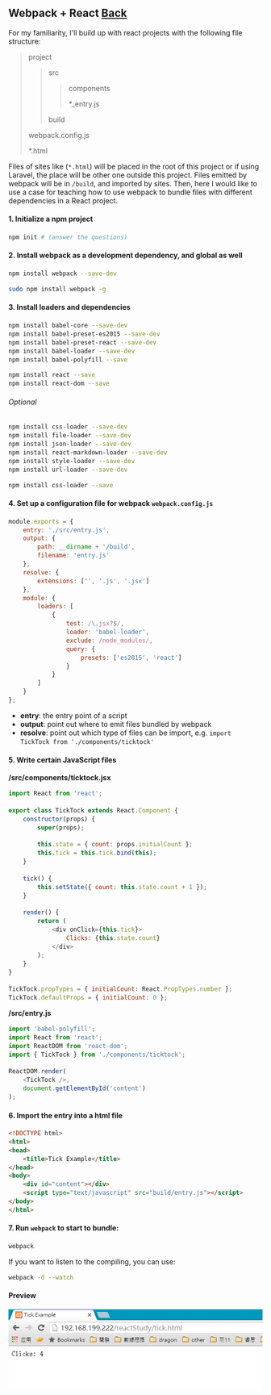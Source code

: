 ## Webpack + React [Back](./../webpack.md)

For my familiarity, I'll build up with react projects with the following file structure:

> project
> 
> > src
> > 
> > > components
> > > 
> > > \*\_entry.js
> > 
> > build
> 
> webpack.config.js
> 
> \*.html

Files of sites like \(`*.html`\) will be placed in the root of this project or if using Laravel, the place will be other one outside this project. Files emitted by webpack will be in `/build`, and imported by sites. Then, here I would like to use a case for teaching how to use webpack to bundle  files with different dependencies in a React project.

#### 1. Initialize a npm project

```bash
npm init # (answer the questions)
```

#### 2. Install webpack as a development dependency, and global as well

```bash
npm install webpack --save-dev
```

```bash
sudo npm install webpack -g
```

#### 3. Install loaders and dependencies

```bash
npm install babel-core --save-dev
npm install babel-preset-es2015 --save-dev
npm install babel-preset-react --save-dev
npm install babel-loader --save-dev
npm install babel-polyfill --save
```

```bash
npm install react --save
npm install react-dom --save
```

###### Optional

```bash
npm install css-loader --save-dev
npm install file-loader --save-dev
npm install json-loader --save-dev
npm install react-markdown-loader --save-dev
npm install style-loader --save-dev
npm install url-loader --save-dev
```

```bash
npm install css-loader --save
```

#### 4. Set up a configuration file for webpack `webpack.config.js`

```js
module.exports = {
    entry: './src/entry.js',
    output: {
        path: __dirname + '/build',
        filename: 'entry.js'
    },
    resolve: {
        extensions: ['', '.js', '.jsx']
    },
    module: {
        loaders: [
            {
                test: /\.jsx?$/,
                loader: 'babel-loader',
                exclude: /node_modules/,
                query: {
                    presets: ['es2015', 'react']
                }
            }
        ]
    }
};
```

* **entry**: the entry point of a script
* **output**: point out where to emit files bundled by webpack
* **resolve**: point out which type of files can be import, e.g. `import TickTock from './components/ticktock'`

#### 5. Write certain JavaScript files

**\/src\/components\/ticktock.jsx**

```js
import React from 'react';

export class TickTock extends React.Component {
    constructor(props) {
        super(props);

        this.state = { count: props.initialCount };
        this.tick = this.tick.bind(this);
    }

    tick() {
        this.setState({ count: this.state.count + 1 });
    }

    render() {
        return (
            <div onClick={this.tick}>
                Clicks: {this.state.count}
            </div>
        );
    }
}

TickTock.propTypes = { initialCount: React.PropTypes.number };
TickTock.defaultProps = { initialCount: 0 };

```

**\/src\/entry.js**

```js
import 'babel-polyfill';
import React from 'react';
import ReactDOM from 'react-dom';
import { TickTock } from './components/ticktock';

ReactDOM.render(
    <TickTock />,
    document.getElementById('content')
);
```

#### 6. Import the entry into a html file

```html
<!DOCTYPE html>
<html>
<head>
    <title>Tick Example</title>
</head>
<body>
    <div id="content"></div>
    <script type="text/javascript" src="build/entry.js"></script>
</body>
</html>
```

#### 7. Run `webpack` to start to bundle:

```bash
webpack
```

If you want to listen to the compiling, you can use:

```bash
webpack -d --watch
```

#### Preview

![](./preview.png)

